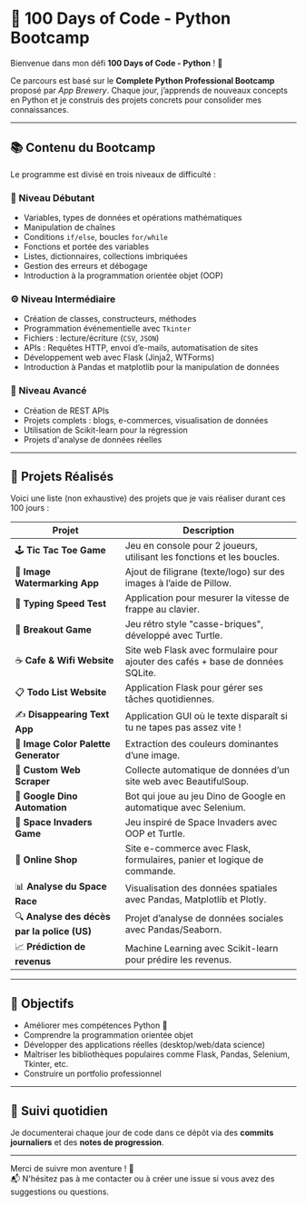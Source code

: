 # 🐍 100 Days of Code - Python Bootcamp

Bienvenue dans mon défi **100 Days of Code - Python** ! 🚀

Ce parcours est basé sur le **Complete Python Professional Bootcamp** proposé par *App Brewery*. Chaque jour, j’apprends de nouveaux concepts en Python et je construis des projets concrets pour consolider mes connaissances.

---

## 📚 Contenu du Bootcamp

Le programme est divisé en trois niveaux de difficulté :

### 🔰 Niveau Débutant
- Variables, types de données et opérations mathématiques
- Manipulation de chaînes
- Conditions `if/else`, boucles `for/while`
- Fonctions et portée des variables
- Listes, dictionnaires, collections imbriquées
- Gestion des erreurs et débogage
- Introduction à la programmation orientée objet (OOP)

### ⚙️ Niveau Intermédiaire
- Création de classes, constructeurs, méthodes
- Programmation événementielle avec `Tkinter`
- Fichiers : lecture/écriture (`CSV`, `JSON`)
- APIs : Requêtes HTTP, envoi d’e-mails, automatisation de sites
- Développement web avec Flask (Jinja2, WTForms)
- Introduction à Pandas et matplotlib pour la manipulation de données

### 🧠 Niveau Avancé
- Création de REST APIs
- Projets complets : blogs, e-commerces, visualisation de données
- Utilisation de Scikit-learn pour la régression
- Projets d'analyse de données réelles

---

## 🧪 Projets Réalisés

Voici une liste (non exhaustive) des projets que je vais réaliser durant ces 100 jours :

| Projet | Description |
|--------|-------------|
| 🕹️ **Tic Tac Toe Game** | Jeu en console pour 2 joueurs, utilisant les fonctions et les boucles. |
| 🧼 **Image Watermarking App** | Ajout de filigrane (texte/logo) sur des images à l’aide de Pillow. |
| 🏃 **Typing Speed Test** | Application pour mesurer la vitesse de frappe au clavier. |
| 🧱 **Breakout Game** | Jeu rétro style "casse-briques", développé avec Turtle. |
| ☕ **Cafe & Wifi Website** | Site web Flask avec formulaire pour ajouter des cafés + base de données SQLite. |
| 📋 **Todo List Website** | Application Flask pour gérer ses tâches quotidiennes. |
| ✍️ **Disappearing Text App** | Application GUI où le texte disparaît si tu ne tapes pas assez vite ! |
| 🎨 **Image Color Palette Generator** | Extraction des couleurs dominantes d’une image. |
| 🧹 **Custom Web Scraper** | Collecte automatique de données d’un site web avec BeautifulSoup. |
| 🦖 **Google Dino Automation** | Bot qui joue au jeu Dino de Google en automatique avec Selenium. |
| 👾 **Space Invaders Game** | Jeu inspiré de Space Invaders avec OOP et Turtle. |
| 🛒 **Online Shop** | Site e-commerce avec Flask, formulaires, panier et logique de commande. |
| 📊 **Analyse du Space Race** | Visualisation des données spatiales avec Pandas, Matplotlib et Plotly. |
| 🔍 **Analyse des décès par la police (US)** | Projet d’analyse de données sociales avec Pandas/Seaborn. |
| 📈 **Prédiction de revenus** | Machine Learning avec Scikit-learn pour prédire les revenus. |

---

## 🎯 Objectifs

- Améliorer mes compétences Python 🐍
- Comprendre la programmation orientée objet
- Développer des applications réelles (desktop/web/data science)
- Maîtriser les bibliothèques populaires comme Flask, Pandas, Selenium, Tkinter, etc.
- Construire un portfolio professionnel

---

## 📅 Suivi quotidien

Je documenterai chaque jour de code dans ce dépôt via des **commits journaliers** et des **notes de progression**.

---

Merci de suivre mon aventure ! 🙌  
📬 N'hésitez pas à me contacter ou à créer une issue si vous avez des suggestions ou questions.
